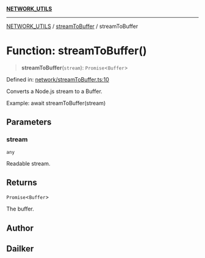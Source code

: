 [**NETWORK_UTILS**](../../README.md)

***

[NETWORK_UTILS](../../README.md) / [streamToBuffer](../README.md) / streamToBuffer

# Function: streamToBuffer()

> **streamToBuffer**(`stream`): `Promise`\<`Buffer`\>

Defined in: [network/streamToBuffer.ts:10](https://github.com/dailker/everyutil-js/blob/7799f3f003cb23f425be3f1c83c38483e2648188/src/network/streamToBuffer.ts#L10)

Converts a Node.js stream to a Buffer.

Example: await streamToBuffer(stream)

## Parameters

### stream

`any`

Readable stream.

## Returns

`Promise`\<`Buffer`\>

The buffer.

## Author

## Dailker
